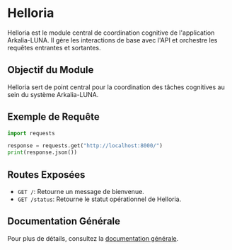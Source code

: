 # Helloria

Helloria est le module central de coordination cognitive de l'application Arkalia-LUNA. Il gère les interactions de base avec l'API et orchestre les requêtes entrantes et sortantes.

## Objectif du Module
Helloria sert de point central pour la coordination des tâches cognitives au sein du système Arkalia-LUNA.

## Exemple de Requête
```python
import requests

response = requests.get("http://localhost:8000/")
print(response.json())
```

## Routes Exposées
- `GET /`: Retourne un message de bienvenue.
- `GET /status`: Retourne le statut opérationnel de Helloria.

## Documentation Générale
Pour plus de détails, consultez la [documentation générale](https://athalia-siwek.github.io/arkalia-luna-pro/).
